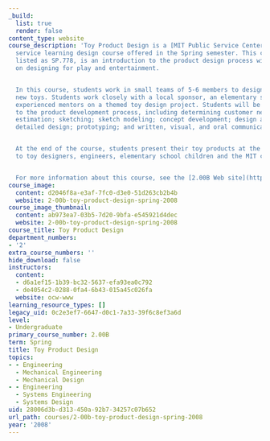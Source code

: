 ```yaml
---
_build:
  list: true
  render: false
content_type: website
course_description: 'Toy Product Design is a [MIT Public Service Center](https://pkgcenter.mit.edu/)
  service learning design course offered in the Spring semester. This course, previously
  listed as SP.778, is an introduction to the product design process with a focus
  on designing for play and entertainment.


  In this course, students work in small teams of 5-6 members to design and prototype
  new toys. Students work closely with a local sponsor, an elementary school, and
  experienced mentors on a themed toy design project. Students will be introduced
  to the product development process, including determining customer needs; brainstorming;
  estimation; sketching; sketch modeling; concept development; design aesthetics;
  detailed design; prototyping; and written, visual, and oral communication.


  At the end of the course, students present their toy products at the Playsentations
  to toy designers, engineers, elementary school children and the MIT community.


  For more information about this course, see the [2.00B Web site](http://web.mit.edu/2.00b/www/index.html).'
course_image:
  content: d2046f8a-e3af-7fc0-d3e0-51d263cb2b4b
  website: 2-00b-toy-product-design-spring-2008
course_image_thumbnail:
  content: ab973ea7-03b5-7d20-9bfa-e545921d4dec
  website: 2-00b-toy-product-design-spring-2008
course_title: Toy Product Design
department_numbers:
- '2'
extra_course_numbers: ''
hide_download: false
instructors:
  content:
  - d6a1ef15-1b39-bc32-5637-efa93ea0c792
  - de4054c2-0288-0fa4-6b43-015a45c026fa
  website: ocw-www
learning_resource_types: []
legacy_uid: 0c2e3ef7-6647-d0c1-7a33-39f6c8ef3a6d
level:
- Undergraduate
primary_course_number: 2.00B
term: Spring
title: Toy Product Design
topics:
- - Engineering
  - Mechanical Engineering
  - Mechanical Design
- - Engineering
  - Systems Engineering
  - Systems Design
uid: 28006d3b-d313-450a-92b7-34257c07b652
url_path: courses/2-00b-toy-product-design-spring-2008
year: '2008'
---
```

